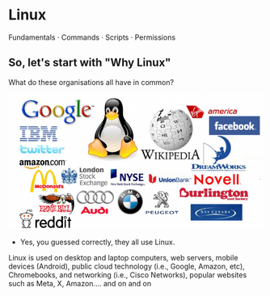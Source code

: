 # Linux

Fundamentals · Commands · Scripts · Permissions

## So, let's start with "Why Linux"

What do these organisations all have in common?

![Some Uses of Linux](./img/LinuxUses.png)

- Yes, you guessed correctly, they all use Linux.

Linux is used on desktop and laptop computers, web servers, mobile devices (Android), public cloud technology (i.e., Google, Amazon, etc), Chromebooks, and networking (i.e., Cisco Networks), popular websites such as Meta, X, Amazon.... and on and on